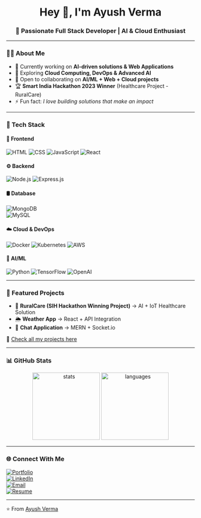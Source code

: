 <h1 align="center">Hey 👋, I'm Ayush Verma</h1>
<h3 align="center">🚀 Passionate Full Stack Developer | AI & Cloud Enthusiast</h3>

---

### 👨‍💻 About Me
- 🔭 Currently working on **AI-driven solutions & Web Applications**
- 🌱 Exploring **Cloud Computing, DevOps & Advanced AI**
- 👯 Open to collaborating on **AI/ML + Web + Cloud projects**
- 🏆 **Smart India Hackathon 2023 Winner** (Healthcare Project - RuralCare)
- ⚡ Fun fact: *I love building solutions that make an impact*

---

### 🔧 Tech Stack

#### 🚀 Frontend  
![HTML](https://img.shields.io/badge/-HTML5-E34F26?logo=html5&logoColor=white) 
![CSS](https://img.shields.io/badge/-CSS3-1572B6?logo=css3&logoColor=white) 
![JavaScript](https://img.shields.io/badge/-JavaScript-F7DF1E?logo=javascript&logoColor=black) 
![React](https://img.shields.io/badge/-React-61DAFB?logo=react&logoColor=black) 

#### ⚙️ Backend  
![Node.js](https://img.shields.io/badge/-Node.js-339933?logo=node.js&logoColor=white) 
![Express.js](https://img.shields.io/badge/-Express.js-000000?logo=express&logoColor=white)

#### 🛢️ Database  
![MongoDB](https://img.shields.io/badge/-MongoDB-47A248?logo=mongodb&logoColor=white)  
![MySQL](https://img.shields.io/badge/-MySQL-4479A1?logo=mysql&logoColor=white)

#### ☁️ Cloud & DevOps  
![Docker](https://img.shields.io/badge/-Docker-2496ED?logo=docker&logoColor=white) 
![Kubernetes](https://img.shields.io/badge/-Kubernetes-326CE5?logo=kubernetes&logoColor=white) 
![AWS](https://img.shields.io/badge/-AWS-232F3E?logo=amazon-aws&logoColor=white)

#### 🤖 AI/ML  
![Python](https://img.shields.io/badge/-Python-3776AB?logo=python&logoColor=white) 
![TensorFlow](https://img.shields.io/badge/-TensorFlow-FF6F00?logo=tensorflow&logoColor=white) 
![OpenAI](https://img.shields.io/badge/-OpenAI-412991?logo=openai&logoColor=white)

---

### 🚀 Featured Projects
- 🏥 **RuralCare (SIH Hackathon Winning Project)** → AI + IoT Healthcare Solution  
- 🌦️ **Weather App** → React + API Integration  
- 💬 **Chat Application** → MERN + Socket.io  

🔗 [Check all my projects here](https://github.com/YOUR_USERNAME?tab=repositories)

---

### 📊 GitHub Stats
<p align="center">
  <img src="https://github-readme-stats.vercel.app/api?username=YOUR_USERNAME&show_icons=true&theme=radical" alt="stats" height="180"/>
  <img src="https://github-readme-stats.vercel.app/api/top-langs/?username=YOUR_USERNAME&layout=compact&theme=radical" alt="languages" height="180"/>
</p>

---

### 🌐 Connect With Me
[![Portfolio](https://img.shields.io/badge/-Portfolio-000000?logo=vercel&logoColor=white)](YOUR_PORTFOLIO_LINK)  
[![LinkedIn](https://img.shields.io/badge/-LinkedIn-0077B5?logo=linkedin&logoColor=white)](YOUR_LINKEDIN_LINK)  
[![Email](https://img.shields.io/badge/-Email-D14836?logo=gmail&logoColor=white)](mailto:YOUR_EMAIL)  
[![Resume](https://img.shields.io/badge/-Resume-FF5722?logo=adobeacrobatreader&logoColor=white)](YOUR_RESUME_LINK)  

---
⭐️ From [Ayush Verma](https://github.com/YOUR_USERNAME)


